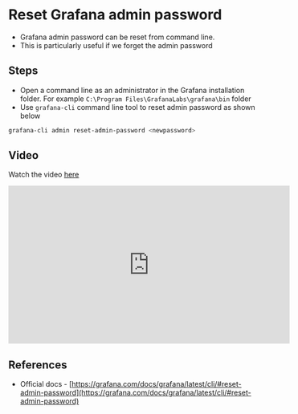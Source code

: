 # Reset Grafana admin password
-   Grafana admin password can be reset from command line.
-   This is particularly useful if we forget the admin password

## Steps

-   Open a command line as an administrator in the Grafana installation folder. For example `C:\Program Files\GrafanaLabs\grafana\bin` folder
-   Use `grafana-cli` command line tool to reset admin password as shown below

```bash
grafana-cli admin reset-admin-password <newpassword>

```

## Video
Watch the video [here](https://youtu.be/_hXOB5eKmaQ?si=TTibQj_LFwtXENsI)

<iframe width="560" height="315" src="https://www.youtube.com/embed/_hXOB5eKmaQ?si=TTibQj_LFwtXENsI" title="YouTube video player" frameborder="0" allow="accelerometer; autoplay; clipboard-write; encrypted-media; gyroscope; picture-in-picture; web-share" referrerpolicy="strict-origin-when-cross-origin" allowfullscreen></iframe>

## References

-   Official docs - [https://grafana.com/docs/grafana/latest/cli/#reset-admin-password](https://grafana.com/docs/grafana/latest/cli/#reset-admin-password)
<!--stackedit_data:
eyJoaXN0b3J5IjpbLTU4MTQ2OTcxLC00MjAzNDkzMjFdfQ==
-->